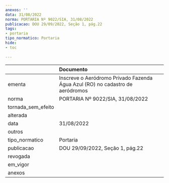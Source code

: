 ```yaml
---
anexos: ''
data: 31/08/2022
norma: PORTARIA Nº 9022/SIA, 31/08/2022
publicacao: DOU 29/09/2022, Seção 1, pág.22
tags:
- portaria
tipo_normatico: Portaria
hide: 
- toc 
 
---
```


|                    | Documento                                                                     |
|:-------------------|:------------------------------------------------------------------------------|
| ementa             | Inscreve o Aeródromo Privado Fazenda Água Azul (RO) no cadastro de aeródromos |
| norma              | PORTARIA Nº 9022/SIA, 31/08/2022                                              |
| tornada_sem_efeito |                                                                               |
| alterada           |                                                                               |
| data               | 31/08/2022                                                                    |
| outros             |                                                                               |
| tipo_normatico     | Portaria                                                                      |
| publicacao         | DOU 29/09/2022, Seção 1, pág.22                                               |
| revogada           |                                                                               |
| em_vigor           |                                                                               |
| anexos             |                                                                               |